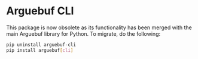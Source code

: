 # Arguebuf CLI

This package is now obsolete as its functionality has been merged with the main Arguebuf library for Python.
To migrate, do the following:

```sh
pip uninstall arguebuf-cli
pip install arguebuf[cli]
```
